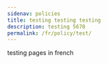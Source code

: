 ```yaml
---
sidenav: policies
title: testing testing testing
description: testing 5678
permalink: /fr/policy/test/
---
```

testing pages in french